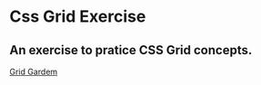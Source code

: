 # Css Grid Exercise

## An exercise to pratice CSS Grid concepts.

 [Grid Gardem](https://cssgridgarden.com)
